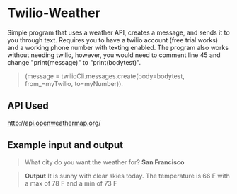 # Twilio-Weather

Simple program that uses a weather API, creates a message, and sends it to you through text. 
Requires you to have a twilio account (free trial works) and a working phone number with texting enabled. 
The program also works without needing twilio, however, you would need to comment line 45 and change "print(message)" to "print(bodytest)".
>(message = twilioCli.messages.create(body=bodytest, from_=myTwilio, to=myNumber)). 


## API Used
http://api.openweathermap.org/

## Example input and output

>What city do you want the weather for? 
>**San Francisco**

>**Output** It is sunny with clear skies today. The temperature is 66 F with a max of 78 F and a min of 73 F





